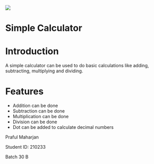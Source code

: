  ![](images/calculator.ico)

# Simple Calculator

# Introduction
A simple calculator can be used to do basic calculations like adding, subtracting, multiplying and dividing.


# Features
- Addition can be done
- Subtraction can be done
- Multiplication can be done
- Division can be done
- Dot can be added to calculate decimal numbers



Praful Maharjan

Student ID: 210233

Batch 30 B

